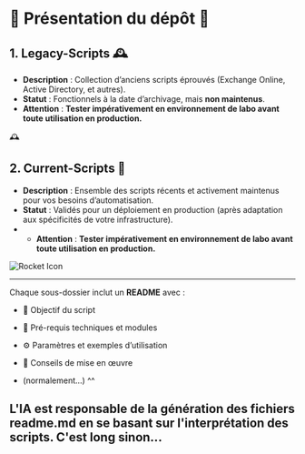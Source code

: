 # 🌟 Présentation du dépôt 🌟


## 1. Legacy-Scripts 🕰️

- **Description** : Collection d’anciens scripts éprouvés (Exchange Online, Active Directory, et autres).  
- **Statut** : Fonctionnels à la date d’archivage, mais **non maintenus**.  
- **Attention** : **Tester impérativement en environnement de labo avant toute utilisation en production.**

🕰️ 

## 2. Current-Scripts 🚀

- **Description** : Ensemble des scripts récents et activement maintenus pour vos besoins d’automatisation.  
- **Statut** : Validés pour un déploiement en production (après adaptation aux spécificités de votre infrastructure).
- - **Attention** : **Tester impérativement en environnement de labo avant toute utilisation en production.**

![Rocket Icon](https://img.icons8.com/emoji/48/000000/rocket-emji.png)  

---

Chaque sous-dossier inclut un **README** avec :
- 🎯 Objectif du script  
- 🔧 Pré-requis techniques et modules  
- ⚙️ Paramètres et exemples d’utilisation  
- 📝 Conseils de mise en œuvre


- (normalement...)  ^^

## L'IA est responsable de la génération des fichiers readme.md en se basant sur l'interprétation des scripts. C'est long sinon... 
